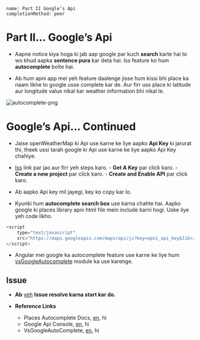```ngMeta
name: Part II Google’s Api
completionMethod: peer
```

# Part II… Google’s Api

- Aapne notice kiya hoga ki jab aap google par kuch **search** karte hai to wo khud aapka **sentence pura** kar deta hai. Iss feature ko hum **autocomplete** bolte hai.

- Ab hum apni app mei yeh feature daalenge jisse hum kissi bhi place ka naam likhe to google usse complete kar de. Aur firr uss place ki latitude aur longitude value nikal kar weather information bhi nikal le.

![autocomplete-png](https://00e9e64bac427cd749f7a0e26686b54e0fad5a8e73227e3899-apidata.googleusercontent.com/download/storage/v1/b/ng-curriculum-images/o/angularjs%2Fautocomplete.png?qk=AD5uMEvz7AhFMTmMmKmrI9YFDS40eQj-f5goi7fFzI3zXl7pgp75C2ZufZHdVf00Xmsp89kuK8htVtzkk7eOpfXaymgIyaw5x_Akd12uthUcQqxA9tnZBujIFHzovxba1grkD5LsM5CFteZS1LdVOfnRsIpKfGY2xdFP5rf9pkDwxF0P_uqDaAURSXaPAIqPSIZis8dTFvukCeCcIsEgp072VTWQ3Slee84zWsaW9Mj_Ht-jKzwj3Ey_72LhrAm-kFWeNYGFC-4-nL8J5Abw1lEdFDRvjC1NFV_hd2fNFgrRpRlhSLnq75MQ5uffecnHs2AZNP0EmbbWJtqFGsd3pifr_6jbMDAView2GGgH689Fx2ugr6ta_FdKQ6UidWboRd66YShI3Hlh6LXKm5aayf_g8qU70diata5CK6uxvUAiIfwMDbqe88jqnFCWEMvCy3qzPwvTu79Tx6NakdR9IFV5c9Wm2x_X7mrGMrj2CSBCUXZ75jXwI3nLSgpxSCDPOHBZiLQMa7p2RANMOEce48pqOSQdY5A-gSV9DTZlaBdHMN2fidlh4ItKgiiy8g4eo1NYPLMw_EDOjmz-u39IReyMot68CNhvJqlcNT3U3MRkuysMeYs5la0i38zgLyD2RG254GtqA_NNip675vgs-XrNuVQ2amJG_uQ_Udgi4YN7L6BJYtp4F5ZnsaRzIWxFHJYi1rGI7DeaKHSm-m5THNBPDcdp5hyqJNLIXYF9UEoq0RWYrvK44_8n7dTWMVCpnJzesWyt0lHrCFc0y8ynYtZkuhJl0zuFAk28Z_Q5kMU5PLwf0U-IlTQ)


# Google’s Api… Continued

- Jaise openWeatherMap ki Api use karne ke liye aapko **Api Key** ki jarurat thi, theek ussi tarah google ki Api use karne ke liye aapko Api Key chahiye.

- [Iss](https://developers.google.com/maps/documentation/javascript/places-autocomplete) link par jao aur firr yeh steps karo.
		- **Get A Key** par click karo.
		- **Create a new project** par click karo.
		- **Create and Enable API** par click karo.
- Ab aapko Api key mil jayegi, key ko copy kar lo.

- Kyunki hum **autocomplete search box** use karna chahte hai. Aapko google ki places library apni html file mein include karni hogi. Uske liye yeh code likho.

```javascript
<script 
	type="text/javascript"
	src="https://maps.googleapis.com/maps/api/js?key=apni_api_key&libraries=places">
</script>
```
-  Angular mei google ka autocomplete feature use karne ke liye hum [vsGoogleAutocomplete](https://github.com/vskosp/vsGoogleAutocomplete#getting-started) module ka use karenge.

## Issue

- **Ab** [yeh](https://github.com/vidur149/angular-weather/issues/2) **Issue resolve karna start kar do.** 

- **Reference Links**
	- Places Autocomplete Docs, [en](https://developers.google.com/maps/documentation/javascript/places-autocomplete), hi
	- Google Api Console, [en](https://console.developers.google.com/projectselector/apis/dashboard), hi
	- VsGoogleAutoComplete, [en](https://github.com/vskosp/vsGoogleAutocomplete#getting-started), hi

